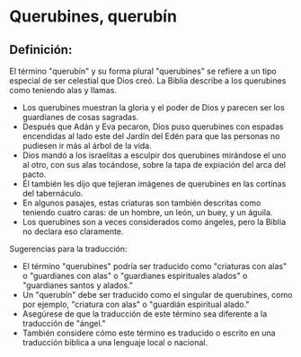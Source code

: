 # Querubines, querubín

## Definición: 

El término "querubín" y  su forma plural "querubines" se refiere a un tipo especial de ser celestial que Dios creó. La Biblia describe a los querubines como teniendo alas y llamas.

* Los querubines muestran la gloria y el poder de Dios y parecen ser los guardianes de cosas sagradas.
* Después que Adán y Eva pecaron, Dios puso querubines con espadas encendidas al lado este del Jardín del Edén para que las personas no pudiesen ir más al árbol de la vida.
* Dios mandó a los israelitas a esculpir dos querubines mirándose el uno al otro, con sus alas tocándose, sobre la tapa de expiación  del arca del pacto.
* Él también les dijo que tejieran imágenes de querubines en las cortinas del tabernáculo.
* En algunos pasajes, estas criaturas son también descritas como teniendo cuatro caras: de un hombre, un león, un buey, y un águila.
* Los querubines son a veces considerados como ángeles, pero la Biblia no declara eso claramente.

Sugerencias para la traducción:

* El  término "querubines"  podría ser traducido como "criaturas con alas" o "guardianes con alas" o "guardianes espirituales alados" o "guardianes santos y alados."
* Un "querubín" debe ser traducido como el singular de querubines, como por ejemplo, "criatura con alas" o "guardián espiritual alado."
* Asegúrese de que la traducción de este término sea diferente a la traducción de "ángel."
* También considere cómo este término es traducido o escrito en una traducción biblica a una lenguaje local o nacional.

